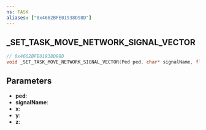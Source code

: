 ```yaml
---
ns: TASK
aliases: ["0x4662BFE01938D98D"]
---
```

## _SET_TASK_MOVE_NETWORK_SIGNAL_VECTOR

```c
// 0x4662BFE01938D98D
void _SET_TASK_MOVE_NETWORK_SIGNAL_VECTOR(Ped ped, char* signalName, float x, float y, float z);
```

## Parameters
* **ped**:
* **signalName**:
* **x**:
* **y**:
* **z**:
